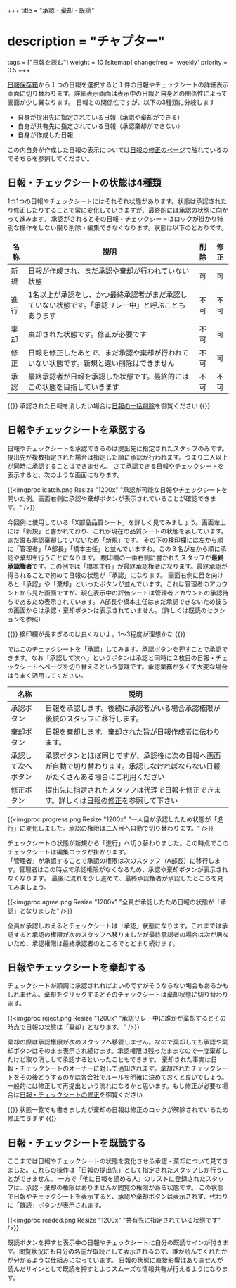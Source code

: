 +++
title = "承認・棄却・既読"
# description = "チャプター"
tags = ["日報を読む"]
weight = 10
[sitemap]
  changefreq = 'weekly'
  priority = 0.5
+++


[日報保存箱](/report/read/list/)から１つの日報を選択すると１件の日報やチェックシートの詳細表示画面に切り替わります。詳細表示画面は表示中の日報と自身との関係性によって画面が少し異なります。
日報との関係性ですが、以下の3種類に分岐します

- 自身が提出先に指定されている日報（承認や棄却ができる）
- 自身が共有先に指定されている日報（承認棄却ができない）
- 自身が作成した日報

この内自身が作成した日報の表示については[日報の修正のページ](/report/write/rewrite/)で触れているのでそちらを参照してください。

## 日報・チェックシートの状態は4種類

1つ1つの日報やチェックシートにはそれぞれ状態があります。状態は承認されたり修正したりすることで常に変化していきますが、最終的には承認の状態に向かって進みます。
承認がされるとその日報・チェックシートはロックが掛かり特別な操作をしない限り削除・編集できなくなります。状態は以下のとおりです。

|名称|説明|削除|修正|
|---|---|:---:|:---:|
|新規|日報が作成され、まだ承認や棄却が行われていない状態|可|可|
|進行|1名以上が承認をし、かつ最終承認者がまだ承認していない状態です。「承認リレー中」と呼ぶこともあります|不可|不可|
|棄却|棄却された状態です。修正が必要です|不可|可|
|修正|日報を修正したあとで、まだ承認や棄却が行われていない状態です。新規と違い削除はできません|不可|可|
|承認|最終承認者が日報を承認した状態です。最終的にはこの状態を目指していきます|不可|不可|

{{<alice pos="right" icon="here">}}
承認された日報を消したい場合は[日報の一括削除](/remove/reportbatch/)を御覧ください
{{</alice>}}


## 日報やチェックシートを承認する

日報やチェックシートを承認できるのは提出先に指定されたスタッフのみです。提出先が複数指定された場合は指定した順に承認が行われます。つまり二人以上が同時に承認することはできません。
さて承認できる日報やチェックシートを表示すると、次のような画面になります。

{{<imgproc icatch.png Resize "1200x" "承認が可能な日報やチェックシートを開いた例。画面右側に承認や棄却ボタンが表示されていることが確認できます。" />}}

今回例に使用している「X部品品質シート」を詳しく見てみましょう。画面左上には「新規」と書かれており、これが現在の品質シートの状態を表しています。まだ誰も承認棄却していないため「新規」です。
その下の検印欄には左から順に「管理者」「A部長」「橋本主任」と並んでいますね。この３名が左から順に承認や棄却を行うことになります。
検印欄の一番右側に書かれたスタッフが**最終承認権者**です。この例では「橋本主任」が最終承認権者になります。最終承認が得られることで初めて日報の状態が「承認」になります。
画面右側に目を向けると「承認」や「棄却」といったボタンが並んでいます。これは管理者のアカウントから見た画面ですが、現在表示中の評価シートは管理者アカウントの承認待ちであるため表示されています。
A部長や橋本主任はまだ承認できないため彼らの画面からは承認・棄却ボタンは表示されていません。（詳しくは既読のセクションを参照）

{{<alice pos="right" icon="ok">}}
検印欄が長すぎるのは良くないよ。1〜3程度が理想かな
{{</alice>}}

ではこのチェックシートを「承認」してみます。承認ボタンを押すことで承認できます。なお「承認して次へ」というボタンは承認と同時に２枚目の日報・チェックシートへページを切り替えるという意味です。承認業務が多くて大変な場合はうまく活用してください。


|名称|説明|
|---|---|
|承認ボタン|日報を承認します。後続に承認者がいる場合承認権限が後続のスタッフに移行します。|
|棄却ボタン|日報を棄却します。棄却された旨が日報作成者に伝わります。|
|承認して次へボタン|承認ボタンとほぼ同じですが、承認後に次の日報へ画面が自動で切り替わります。承認しなければならない日報がたくさんある場合にご利用ください|
|修正ボタン|提出先に指定されたスタッフは代理で日報を修正できます。詳しくは[日報の修正](/report/write/rewrite/)を参照して下さい|


{{<imgproc progress.png Resize "1200x" "一人目が承認したため状態が「進行」に変化しました。承認の権限は二人目へ自動で切り替わります。" />}}

チェックシートの状態が新規から「進行」へ切り替わりました。この時点でこのチェックシートは編集ロックが掛かります。  
「管理者」が承認することで承認の権限は次のスタッフ（A部長）に移行します。管理者はこの時点で承認権限がなくなるため、承認や棄却ボタンが表示されなくなります。
最後に流れを少し進めて、最終承認権者が承認したところを見てみましょう。

{{<imgproc agree.png Resize "1200x" "全員が承認したため日報の状態が「承認」となりました" />}}

全員が承認しおえるとチェックシートは「承認」状態になります。これまでは承認すると承認の権限が次のスタッフへ移りましたが最終承認者の場合は次が居ないため、承認権限は最終承認者のところでとどまり続けます。

## 日報やチェックシートを棄却する

チェックシートが順調に承認されればよいのですがそうならない場合もあるかもしれません。棄却をクリックするとそのチェックシートは棄却状態に切り替わります。

{{<imgproc reject.png Resize "1200x" "承認リレー中に誰かが棄却するとその時点で日報の状態は「棄却」となります。" />}}

棄却の際は承認権限が次のスタッフへ移管しません。なので棄却しても承認や棄却ボタンはそのまま表示され続けます。承認権限は残ったままなので一度棄却したけど取り消しして承認するといったこともできます。
棄却された事実は日報・チェックシートのオーナーに対して通知されます。棄却されたチェックシートをその後どうするのかは各会社でルールを明確に決めておくと良いでしょう。
一般的には修正して再提出という流れになるかと思います。もし修正が必要な場合は[日報・チェックシートの修正](/report/write/rewrite/)を御覧ください

{{<alice pos="right" icon="ok">}}
状態一覧でも書きましたが棄却の日報は修正のロックが解除されているため修正できます
{{</alice>}}

## 日報・チェックシートを既読する

ここまでは日報やチェックシートの状態を変化させる承認・棄却について見てきました。これらの操作は「日報の提出先」として指定されたスタッフしか行うことができません。
一方で「他に日報を読める人」のリストに登録されたスタッフは、承認・棄却の権限はありませんが閲覧の権限がある状態です。
この状態で日報やチェックシートを表示すると、承認や棄却ボタンは表示されず、代わりに「既読」ボタンが表示されます。

{{<imgproc readed.png Resize "1200x" "共有先に指定されている状態です" />}}

既読ボタンを押すと表示中の日報やチェックシートに自分の既読サインが付きます。閲覧状況にも自分の名前が既読として表示されるので、誰が読んでくれたかが分かるような仕組みになっています。
日報の状態に直接影響はありませんが読んだサインとして既読を押すとよりスムーズな情報共有が行えるようになります。
